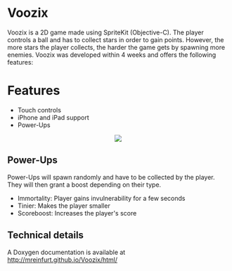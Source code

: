 Voozix
======
Voozix is a 2D game made using SpriteKit (Objective-C). The player controls a ball and has to collect stars in order to gain points. However, the more stars the player collects, the harder the game gets by spawning more enemies. Voozix was developed within 4 weeks and offers the following features:

# Features
- Touch controls
- iPhone and iPad support
- Power-Ups

<p align="center">
  <img src="https://github.com/nackermann/Voozix.SpriteKit/blob/voozix_spritekit/Voozix/Resources/preview.png?raw=true">
</p>

## Power-Ups
Power-Ups will spawn randomly and have to be collected by the player. They will then grant a boost depending on their type.
- Immortality: Player gains invulnerability for a few seconds
- Tinier: Makes the player smaller
- Scoreboost: Increases the player's score

## Technical details
A Doxygen documentation is available at http://mreinfurt.github.io/Voozix/html/
